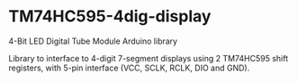 # TM74HC595-4dig-display

4-Bit LED Digital Tube Module Arduino library

Library to interface to 4-digit 7-segment displays using 2 TM74HC595 shift registers, with 5-pin interface (VCC, SCLK, RCLK, DIO and GND).
